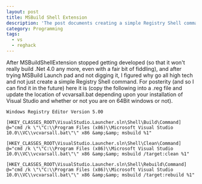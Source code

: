 ```yaml
---
layout: post
title: MSBuild Shell Extension
description: 'The post documents creating a simple Registry Shell command to build, clean, and rebuild Visual Studio solutions via msbuild. It provides a sample .reg snippet and notes on vcvarsall.bat paths for VS 10.0.'
category: Programming
tags:
  - vs
  - reghack
---
```


After MSBuildShellExtension stopped getting developed (so that it won't really build .Net 4.0 any more, even with a fair 
bit of fiddling), and after trying MSBuild Launch pad and not digging it, I figured why go all high tech and not just 
create a simple Registry Shell command.  For posterity (and so I can find it in the future) here it is (copy the
following into a .reg file and update the location of vcvarsall.bat depending upon your installation of Visual Studio and
whether or not you are on 64Bit windows or not).


    Windows Registry Editor Version 5.00

    [HKEY_CLASSES_ROOT\VisualStudio.Launcher.sln\Shell\Build\Command]
    @="cmd /k \"\"C:\\Program Files (x86)\\Microsoft Visual Studio 10.0\\VC\\vcvarsall.bat\"\" x86 &amp;&amp; msbuild %1"

    [HKEY_CLASSES_ROOT\VisualStudio.Launcher.sln\Shell\Clean\Command]
    @="cmd /k \"\"C:\\Program Files (x86)\\Microsoft Visual Studio 10.0\\VC\\vcvarsall.bat\"\" x86 &amp;&amp; msbuild /target:clean %1"

    [HKEY_CLASSES_ROOT\VisualStudio.Launcher.sln\Shell\Rebuild\Command]
    @="cmd /k \"\"C:\\Program Files (x86)\\Microsoft Visual Studio 10.0\\VC\\vcvarsall.bat\"\" x86 &amp;&amp; msbuild /target:rebuild %1"
